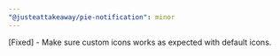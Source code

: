 ```yaml
---
"@justeattakeaway/pie-notification": minor
---
```


[Fixed] - Make sure custom icons works as expected with default icons.

